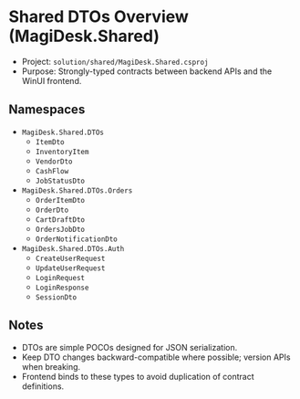 # Shared DTOs Overview (MagiDesk.Shared)

- Project: `solution/shared/MagiDesk.Shared.csproj`
- Purpose: Strongly-typed contracts between backend APIs and the WinUI frontend.

## Namespaces

- `MagiDesk.Shared.DTOs`
  - `ItemDto`
  - `InventoryItem`
  - `VendorDto`
  - `CashFlow`
  - `JobStatusDto`
- `MagiDesk.Shared.DTOs.Orders`
  - `OrderItemDto`
  - `OrderDto`
  - `CartDraftDto`
  - `OrdersJobDto`
  - `OrderNotificationDto`
- `MagiDesk.Shared.DTOs.Auth`
  - `CreateUserRequest`
  - `UpdateUserRequest`
  - `LoginRequest`
  - `LoginResponse`
  - `SessionDto`

## Notes

- DTOs are simple POCOs designed for JSON serialization.
- Keep DTO changes backward-compatible where possible; version APIs when breaking.
- Frontend binds to these types to avoid duplication of contract definitions.
